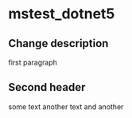 # mstest_dotnet5

Change description
-------------
first paragraph



Second header
---------------

some text
another text
and another
